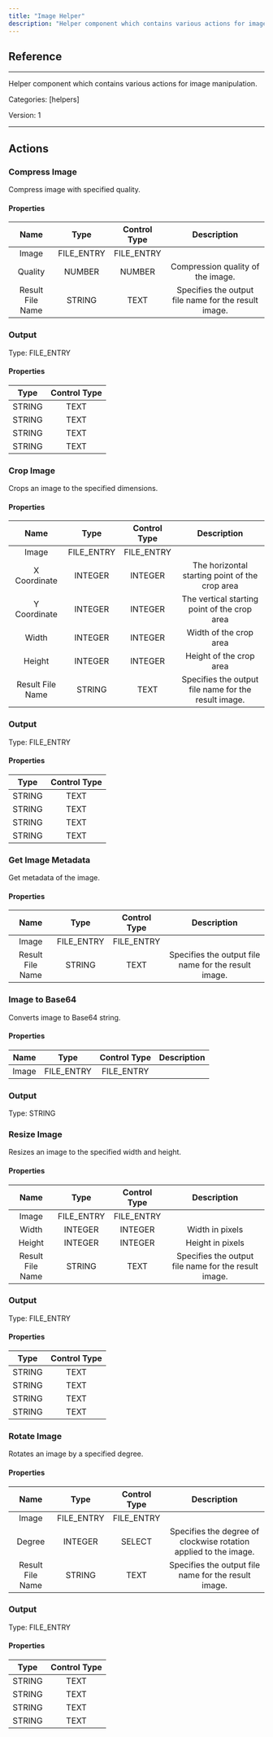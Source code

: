 ```yaml
---
title: "Image Helper"
description: "Helper component which contains various actions for image manipulation."
---
```

## Reference
<hr />

Helper component which contains various actions for image manipulation.


Categories: [helpers]


Version: 1

<hr />






## Actions


### Compress Image
Compress image with specified quality.

#### Properties

|      Name      |     Type     |     Control Type     |     Description     |
|:--------------:|:------------:|:--------------------:|:-------------------:|
| Image | FILE_ENTRY | FILE_ENTRY  |  |
| Quality | NUMBER | NUMBER  |  Compression quality of the image.  |
| Result File Name | STRING | TEXT  |  Specifies the output file name for the result image.  |


### Output



Type: FILE_ENTRY


#### Properties

|     Type     |     Control Type     |
|:------------:|:--------------------:|
| STRING | TEXT  |
| STRING | TEXT  |
| STRING | TEXT  |
| STRING | TEXT  |






### Crop Image
Crops an image to the specified dimensions.

#### Properties

|      Name      |     Type     |     Control Type     |     Description     |
|:--------------:|:------------:|:--------------------:|:-------------------:|
| Image | FILE_ENTRY | FILE_ENTRY  |  |
| X Coordinate | INTEGER | INTEGER  |  The horizontal starting point of the crop area  |
| Y Coordinate | INTEGER | INTEGER  |  The vertical starting point of the crop area  |
| Width | INTEGER | INTEGER  |  Width of the crop area  |
| Height | INTEGER | INTEGER  |  Height of the crop area  |
| Result File Name | STRING | TEXT  |  Specifies the output file name for the result image.  |


### Output



Type: FILE_ENTRY


#### Properties

|     Type     |     Control Type     |
|:------------:|:--------------------:|
| STRING | TEXT  |
| STRING | TEXT  |
| STRING | TEXT  |
| STRING | TEXT  |






### Get Image Metadata
Get metadata of the image.

#### Properties

|      Name      |     Type     |     Control Type     |     Description     |
|:--------------:|:------------:|:--------------------:|:-------------------:|
| Image | FILE_ENTRY | FILE_ENTRY  |  |
| Result File Name | STRING | TEXT  |  Specifies the output file name for the result image.  |




### Image to Base64
Converts image to Base64 string.

#### Properties

|      Name      |     Type     |     Control Type     |     Description     |
|:--------------:|:------------:|:--------------------:|:-------------------:|
| Image | FILE_ENTRY | FILE_ENTRY  |  |


### Output



Type: STRING







### Resize Image
Resizes an image to the specified width and height.

#### Properties

|      Name      |     Type     |     Control Type     |     Description     |
|:--------------:|:------------:|:--------------------:|:-------------------:|
| Image | FILE_ENTRY | FILE_ENTRY  |  |
| Width | INTEGER | INTEGER  |  Width in pixels  |
| Height | INTEGER | INTEGER  |  Height in pixels  |
| Result File Name | STRING | TEXT  |  Specifies the output file name for the result image.  |


### Output



Type: FILE_ENTRY


#### Properties

|     Type     |     Control Type     |
|:------------:|:--------------------:|
| STRING | TEXT  |
| STRING | TEXT  |
| STRING | TEXT  |
| STRING | TEXT  |






### Rotate Image
Rotates an image by a specified degree.

#### Properties

|      Name      |     Type     |     Control Type     |     Description     |
|:--------------:|:------------:|:--------------------:|:-------------------:|
| Image | FILE_ENTRY | FILE_ENTRY  |  |
| Degree | INTEGER | SELECT  |  Specifies the degree of clockwise rotation applied to the image.  |
| Result File Name | STRING | TEXT  |  Specifies the output file name for the result image.  |


### Output



Type: FILE_ENTRY


#### Properties

|     Type     |     Control Type     |
|:------------:|:--------------------:|
| STRING | TEXT  |
| STRING | TEXT  |
| STRING | TEXT  |
| STRING | TEXT  |






